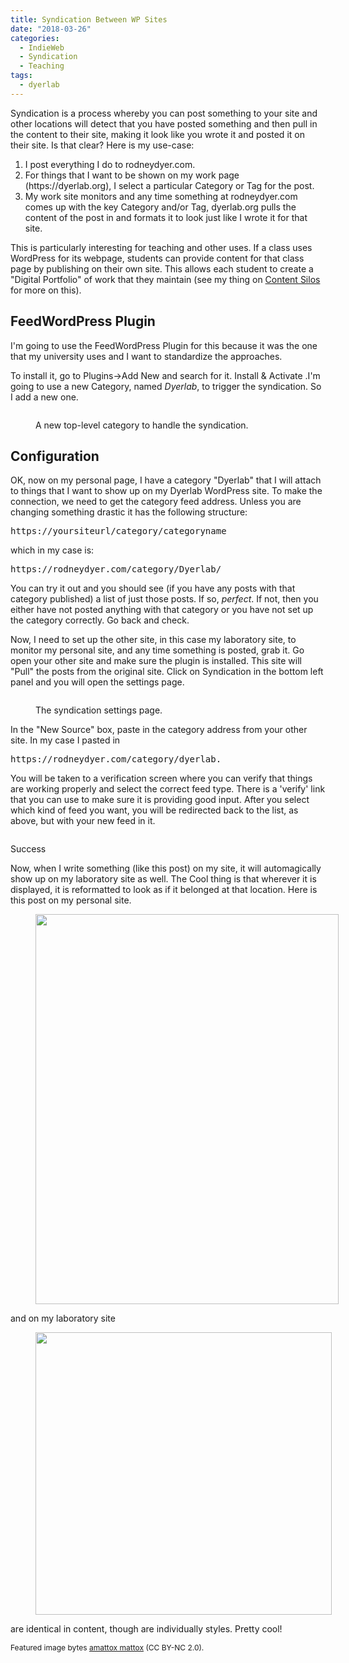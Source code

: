 ```yaml
---
title: Syndication Between WP Sites
date: "2018-03-26"
categories:
  - IndieWeb
  - Syndication
  - Teaching
tags:
  - dyerlab
---
```

<div class='e-content'>
  <p>
    Syndication is a process whereby you can post something to your site and other locations will detect that you have posted something and then pull in the content to their site, making it look like you wrote it and posted it on their site.  Is that clear?  Here is my use-case:
  </p>
  
  <p>
    <span id="more-459"></span>
  </p>
  
  <ol>
    <li>
      I post everything I do to rodneydyer.com.
    </li>
    <li>
      For things that I want to be shown on my work page (https://dyerlab.org), I select a particular Category or Tag for the post.
    </li>
    <li>
      My work site monitors and any time something at rodneydyer.com comes up with the key Category and/or Tag, dyerlab.org pulls the content of the post in and formats it to look just like I wrote it for that site.
    </li>
  </ol>
  
  <p>
    This is particularly interesting for teaching and other uses.  If a class uses WordPress for its webpage, students can provide content for that class page by publishing on their own site.  This allows each student to create a "Digital Portfolio" of work that they maintain (see my thing on <a href="">Content Silos</a> for more on this).
  </p>
  
  <h2>
    FeedWordPress Plugin
  </h2>
  
  <p>
    I'm going to use the FeedWordPress Plugin for this because it was the one that my university uses and I want to standardize the approaches.
  </p>
  
  <p>
    To install it, go to Plugins->Add New and search for it.  Install & Activate  .I'm going to use a new Category, named <em>Dyerlab</em>, to trigger the syndication.  So I add a new one.
  </p><figure class="wp-block-image aligncenter">
  
  <img src="" alt="" class="wp-image-438" srcset="https://rodneydyer.com/wp-content/uploads/2018/03/Screen-Shot-2018-03-26-at-10.29.53-AM.png 2118w, https://rodneydyer.com/wp-content/uploads/2018/03/Screen-Shot-2018-03-26-at-10.29.53-AM-300x204.png 300w, https://rodneydyer.com/wp-content/uploads/2018/03/Screen-Shot-2018-03-26-at-10.29.53-AM-768x521.png 768w, https://rodneydyer.com/wp-content/uploads/2018/03/Screen-Shot-2018-03-26-at-10.29.53-AM-1024x695.png 1024w, https://rodneydyer.com/wp-content/uploads/2018/03/Screen-Shot-2018-03-26-at-10.29.53-AM-1070x726.png 1070w" sizes="(max-width: 2118px) 100vw, 2118px" /><figcaption>A new top-level category to handle the syndication.</figcaption></figure> 
  
  <h2>
    Configuration
  </h2>
  
  <p>
    OK, now on my personal page, I have a category "Dyerlab" that I will attach to things that I want to show up on my Dyerlab WordPress site.  To make the connection, we need to get the category feed address.  Unless you are changing something drastic it has the following structure:
  </p>
  
  <pre class="crayon-plain-tag">https://yoursiteurl/category/categoryname</pre>
  
  <p>
    which in my case is:
  </p>
  
  <pre class="crayon-plain-tag">https://rodneydyer.com/category/Dyerlab/</pre>
  
  <p>
    You can try it out and you should see (if you have any posts with that category published) a list of just those posts.  If so, <em>perfect</em>﻿.  If not, then you either have not posted anything with that category or you have not set up the category correctly.  Go back and check.
  </p>
  
  <p>
    Now, I need to set up the other site, in this case my laboratory site, to monitor my personal site, and any time something is posted, grab it.  Go open your other site and make sure the plugin is installed.  This site will "Pull" the posts from the original site.  Click on Syndication in the bottom left panel and you will open the settings page.  
  </p><figure class="wp-block-image">
  
  <img src="" alt="" class="wp-image-451" srcset="https://rodneydyer.com/wp-content/uploads/2018/03/Screen-Shot-2018-03-26-at-12.09.39-PM.png 1850w, https://rodneydyer.com/wp-content/uploads/2018/03/Screen-Shot-2018-03-26-at-12.09.39-PM-300x116.png 300w, https://rodneydyer.com/wp-content/uploads/2018/03/Screen-Shot-2018-03-26-at-12.09.39-PM-768x298.png 768w, https://rodneydyer.com/wp-content/uploads/2018/03/Screen-Shot-2018-03-26-at-12.09.39-PM-1024x397.png 1024w, https://rodneydyer.com/wp-content/uploads/2018/03/Screen-Shot-2018-03-26-at-12.09.39-PM-1070x415.png 1070w" sizes="(max-width: 1850px) 100vw, 1850px" /><figcaption>The syndication settings page.</figcaption></figure> 
  
  <p>
    In the "New Source" box, paste in the category address from your other site.  In my case I pasted in
  </p>
  
  <pre class="crayon-plain-tag">https://rodneydyer.com/category/dyerlab.</pre>
  
  <p>
    You will be taken to a verification screen where you can verify that things are working properly and select the correct feed type.  There is a 'verify' link that you can use to make sure it is providing good input.  After you select which kind of feed you want, you will be redirected back to the list, as above, but with your new feed in it.
  </p><figure class="wp-block-image">
  
  <img src="" alt="" class="wp-image-454" srcset="https://rodneydyer.com/wp-content/uploads/2018/03/Screen-Shot-2018-03-26-at-12.07.39-PM.png 2156w, https://rodneydyer.com/wp-content/uploads/2018/03/Screen-Shot-2018-03-26-at-12.07.39-PM-300x92.png 300w, https://rodneydyer.com/wp-content/uploads/2018/03/Screen-Shot-2018-03-26-at-12.07.39-PM-768x235.png 768w, https://rodneydyer.com/wp-content/uploads/2018/03/Screen-Shot-2018-03-26-at-12.07.39-PM-1024x313.png 1024w, https://rodneydyer.com/wp-content/uploads/2018/03/Screen-Shot-2018-03-26-at-12.07.39-PM-1070x328.png 1070w" sizes="(max-width: 2156px) 100vw, 2156px" /></figure> 
  
  <p>
    Success
  </p>
  
  <p>
    Now, when I write something (like this post) on my site, it will automagically show up on my laboratory site as well. The Cool thing is that wherever it is displayed, it is reformatted to look as if it belonged at that location.  Here is this post on my personal site.
  </p><figure class="wp-block-image aligncenter" style="width:485px">
  
  <img src="" alt="" class="wp-image-466" width="485" height="624" srcset="https://rodneydyer.com/wp-content/uploads/2018/03/Screen-Shot-2018-03-26-at-12.34.08-PM.png 1054w, https://rodneydyer.com/wp-content/uploads/2018/03/Screen-Shot-2018-03-26-at-12.34.08-PM-233x300.png 233w, https://rodneydyer.com/wp-content/uploads/2018/03/Screen-Shot-2018-03-26-at-12.34.08-PM-768x990.png 768w, https://rodneydyer.com/wp-content/uploads/2018/03/Screen-Shot-2018-03-26-at-12.34.08-PM-795x1024.png 795w" sizes="(max-width: 485px) 100vw, 485px" /></figure> 
  
  <p>
    and on my laboratory site
  </p><figure class="wp-block-image aligncenter" style="width:474px">
  
  <img src="" alt="" class="wp-image-472" width="474" height="452" srcset="https://rodneydyer.com/wp-content/uploads/2018/03/Screen-Shot-2018-03-26-at-12.52.30-PM.png 1236w, https://rodneydyer.com/wp-content/uploads/2018/03/Screen-Shot-2018-03-26-at-12.52.30-PM-300x286.png 300w, https://rodneydyer.com/wp-content/uploads/2018/03/Screen-Shot-2018-03-26-at-12.52.30-PM-768x732.png 768w, https://rodneydyer.com/wp-content/uploads/2018/03/Screen-Shot-2018-03-26-at-12.52.30-PM-1024x976.png 1024w, https://rodneydyer.com/wp-content/uploads/2018/03/Screen-Shot-2018-03-26-at-12.52.30-PM-1070x1020.png 1070w" sizes="(max-width: 474px) 100vw, 474px" /></figure> 
  
  <p>
    are identical in content, though are individually styles.  Pretty cool!
  </p>
  
  <p style="font-size:12px">
    Featured image bytes <a href="https://www.flickr.com/photos/amattox/">amattox mattox</a> (CC BY-NC 2.0).
  </p>
</div>
